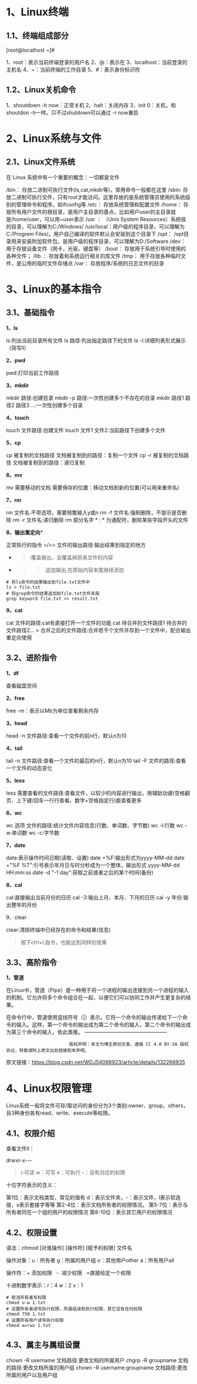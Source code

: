 # 1、Linux终端

## 1.1、终端组成部分

[root@localhost ~]#

1、root：表示当前终端登录的用户名
2、@：表示在
3、localhost：当前登录的主机名
4、~：当前终端的工作目录
5、#：表示身份标识符

## 1.2、Linux关机命令

1、shoutdown -h now：正常关机
2、halt：关闭内存
3、init 0：关机，和shoutdon -h一样。只不过shutdown可以通过 -r now重启

# 2、Linux系统与文件

## 2.1、Linux文件系统

在 Linux 系统中有一个重要的概念：一切都是文件

/bin： 存放二进制可执行文件(ls,cat,mkdir等)，常用命令一般都在这里
/sbin: 存放二进制可执行文件，只有root才能访问。这里存放的是系统管理员使用的系统级别的管理命令和程序。如ifconfig等
/etc： 存放系统管理和配置文件
/home： 存放所有用户文件的根目录，是用户主目录的基点，比如用户user的主目录就是/home/user，可以用~user表示
/usr ： （Unix System Resources）系统级的目录，可以理解为C:/Windows/
/usr/local：用户级的程序目录，可以理解为C:/Progrem Files/。用户自己编译的软件默认会安装到这个目录下
/opt： /opt目录用来安装附加软件包，是用户级的程序目录，可以理解为D:/Software
/dev： 用于存放设备文件（网卡，光驱，键盘等）
/boot： 存放用于系统引导时使用的各种文件；
/lib ： 存放着和系统运行相关的库文件
/tmp： 用于存放各种临时文件，是公用的临时文件存储点
/var： 存放程序/系统的日志文件的目录

# 3、Linux的基本指令

## 3.1、基础指令

**1、ls**

ls:列出当前目录所有文件
ls 路径:列出指定路径下的文件
ls -l:详细列表形式展示 （简写ll）

**2、pwd**

pwd:打印当前工作路径

**3、mkdir**

mkdir 路径:创建目录
mkdir -p 路径:一次性创建多个不存在的目录
mkdir 路径1 路径2 路径3 ...:一次性创建多个目录

**4、touch**

touch 文件路径:创建文件
touch 文件1 文件2:当前路径下创建多个文件

**5、cp**

cp 被复制的文档路径 文档被复制到的路径：复制一个文件
cp -r 被复制的文档路径 文档被复制到的路径：递归复制

**6、mv**

mv 需要移动的文档 需要保存的位置：移动文档到新的位置(可以用来重命名)


**7、rm**

rm 文件名:不带选项，需要频繁输入y或n
rm -f 文件名:强制删除，不提示是否删除
rm -r 文件名:递归删除
rm 部分名字 * : * 为通配符，删除某些字段开头的文件

**8、输出重定向***

正常执行的指令 >/>> 文件的输出路径:输出结果到指定的地方

-  > :覆盖输出，会覆盖掉原来文件的内容
- >> :追加输出,在原始内容末尾继续添加

```shell
# 将ls命令的结果输出到file.txt文件中
ls > file.txt
# 将grep命令的结果追加到file.txt文件末尾
grep keyword file.txt >> result.txt
```

**9、cat**

cat 文件的路径:cat有直接打开一个文件的功能
cat 待合并的文件路径1 待合并的文件路径2... > 合并之后的文件路径:合并若干个文件并存到一个文件中，配合输出重定向使用

## 3.2、进阶指令

**1、df**

查看磁盘空间

**2、free**

free -m：表示以Mb为单位查看剩余内存

**3、head**

head -n 文件路径:查看一个文件的前n行，默认n为10

**4、tail**

tail -n 文件路径:查看一个文件的最后的n行，默认n为10
tail -F 文件的路径:查看一个文件的动态变化

**5、less**

less 需要查看的文件路径:查看文件，以较少的内容进行输出，用辅助功键(空格翻页、上下键/回车一行行查看、数字+空格指定行)能查看更多

**6、wc**

wc 选项 文件的路径:统计文件内容信息(行数、单词数、字节数)
wc -l:行数
wc -w:单词数
wc -c:字节数

**7、date**

date:表示操作时间日期(读取、设置)
date +%F:输出形式为yyyy-MM-dd
date +"%F %T":引号表示年月日与时分秒成为一个整体，输出形式 yyyy-MM-dd HH:mm:ss
date -d "-1 day":获取之前或者之后的某个时间(备份)

**8、cal**

cal:直接输出当前月份的日历
cal -3:输出上月、本月、下月的日历
cal -y 年份:输出整年的月份

9、clear

clear:清除终端中已经存在的命令和结果(信息)

>按下ctrl+L指令，也能达到同样的效果


## 3.3、高阶指令


**1、管道**

在Linux中，管道（Pipe）是一种用于将一个进程的输出连接到另一个进程的输入的机制。它允许将多个命令组合在一起，以便它们可以协同工作并产生更复杂的结果。

在命令行中，管道使用竖线符号（|）表示。它将一个命令的输出传递给下一个命令的输入。这样，第一个命令的输出成为第二个命令的输入，第二个命令的输出成为第三个命令的输入，依此类推。
————————————————

                            版权声明：本文为博主原创文章，遵循 CC 4.0 BY-SA 版权协议，转载请附上原文出处链接和本声明。
                        
原文链接：https://blog.csdn.net/WDJ54068923/article/details/132266935

# 4、Linux权限管理

Linux系统一般将文件可存/取访问的身份分为3个类别:owner、group、others，且3种身份各有read、write、execute等权限。

## 4.1、权限介绍

查看文件ll：

drwxr-x---

>r:可读  w：可写  e：可执行  -：没有对应的权限

十位字符表示的含义：

第1位：表示文档类型，常见的值有 d：表示文件夹，-：表示文件，l表示软连接，s表示套接字等等
第2-4位：表示文档所有者的权限情况。
第5-7位：表示与所有者同在一个组的用户的权限情况
第8-10位：表示其它用户的权限情况

## 4.2、权限设置

语法：chmod [对谁操作] [操作符] [赋予的权限] 文件名

操作对象：u：所有者  g：所属的用户组   o：其他用户other  a：所有用户all

操作符：+ 添加权限   -  减少权限    =直接给定一个权限

十进制数字表示：r：4   w：2   x：1

```shell
# 取消所有者写权限
chmod u-w 1.txt
# 设置所有者读写执行权限，所属组读和执行权限，其它没有任何权限
chmod 750 1.txt
# 设置所有用户读写执行权限
chmod a=rwx 1.txt
```


## 4.3、属主与属组设置

chown -R username 文档路径:更改文档的所属用户
chgrp -R groupname 文档的路径:更改文档所属的用户组
chown -R username:groupname 文档路径:更改所属的用户以及用户组

